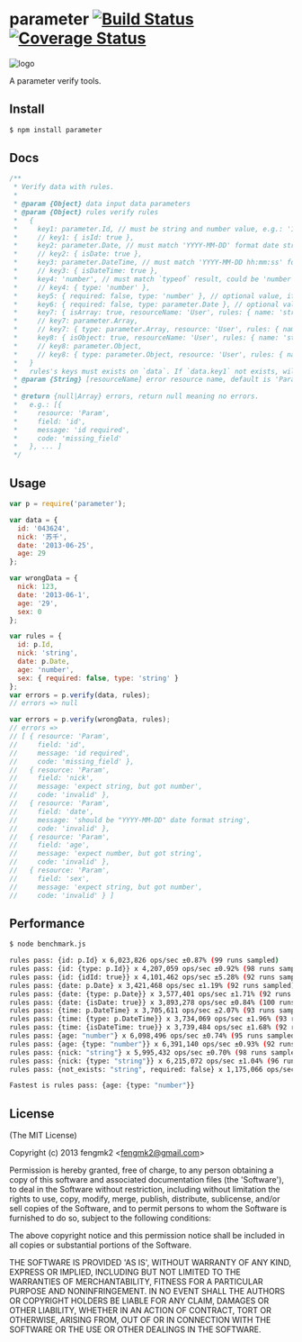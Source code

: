 parameter [![Build Status](https://secure.travis-ci.org/fengmk2/parameter.png)](http://travis-ci.org/fengmk2/parameter) [![Coverage Status](https://coveralls.io/repos/fengmk2/parameter/badge.png)](https://coveralls.io/r/fengmk2/parameter)
=======

![logo](https://raw.github.com/fengmk2/parameter/master/logo.png)

A parameter verify tools.

## Install

```bash
$ npm install parameter
```

## Docs

```js
/**
 * Verify data with rules.
 *
 * @param {Object} data input data parameters
 * @param {Object} rules verify rules
 *   {
 *     key1: parameter.Id, // must be string and number value, e.g.: '123', '043624'
 *     // key1: { isId: true },
 *     key2: parameter.Date, // must match 'YYYY-MM-DD' format date string, e.g.: '2013-06-25'
 *     // key2: { isDate: true },
 *     key3: parameter.DateTime, // must match 'YYYY-MM-DD hh:mm:ss' format date string, e.g.: '2013-06-25 12:20:50'
 *     // key3: { isDateTime: true },
 *     key4: 'number', // must match `typeof` result, could be 'number', 'string', 'function' or 'object' 
 *     // key4: { type: 'number' },
 *     key5: { required: false, type: 'number' }, // optional value, if set, must be a number
 *     key6: { required: false, type: parameter.Date }, // optional value, if set, must be a date string
 *     key7: { isArray: true, resourceName: 'User', rules: { name: 'string', age: 'number'  } }
 *     // key7: parameter.Array,
 *     // key7: { type: parameter.Array, resource: 'User', rules: { name: 'string', age: 'number'  } }
 *     key8: { isObject: true, resourceName: 'User', rules: { name: 'string', age: 'number'  } }
 *     // key8: parameter.Object,
 *     // key8: { type: parameter.Object, resource: 'User', rules: { name: 'string', age: 'number' } }
 *   }
 *   rules's keys must exists on `data`. If `data.key1` not exists, will got `missing_field` error.
 * @param {String} [resourceName] error resource name, default is 'Param'
 * 
 * @return {null|Array} errors, return null meaning no errors.
 *   e.g.: [{
 *     resource: 'Param',
 *     field: 'id',
 *     message: 'id required',
 *     code: 'missing_field'
 *   }, ... ]
 */
```

## Usage

```js
var p = require('parameter');

var data = {
  id: '043624',
  nick: '苏千',
  date: '2013-06-25',
  age: 29
};

var wrongData = {
  nick: 123,
  date: '2013-06-1',
  age: '29',
  sex: 0
};

var rules = {
  id: p.Id,
  nick: 'string',
  date: p.Date,
  age: 'number',
  sex: { required: false, type: 'string' }
};
var errors = p.verify(data, rules);
// errors => null

var errors = p.verify(wrongData, rules);
// errors =>
// [ { resource: 'Param',
//     field: 'id',
//     message: 'id required',
//     code: 'missing_field' },
//   { resource: 'Param',
//     field: 'nick',
//     message: 'expect string, but got number',
//     code: 'invalid' },
//   { resource: 'Param',
//     field: 'date',
//     message: 'should be "YYYY-MM-DD" date format string',
//     code: 'invalid' },
//   { resource: 'Param',
//     field: 'age',
//     message: 'expect number, but got string',
//     code: 'invalid' },
//   { resource: 'Param',
//     field: 'sex',
//     message: 'expect string, but got number',
//     code: 'invalid' } ]
```

## Performance

```bash
$ node benchmark.js

rules pass: {id: p.Id} x 6,023,826 ops/sec ±0.87% (99 runs sampled)
rules pass: {id: {type: p.Id}} x 4,207,059 ops/sec ±0.92% (98 runs sampled)
rules pass: {id: {idId: true}} x 4,101,462 ops/sec ±5.28% (92 runs sampled)
rules pass: {date: p.Date} x 3,421,468 ops/sec ±1.19% (92 runs sampled)
rules pass: {date: {type: p.Date}} x 3,577,401 ops/sec ±1.71% (92 runs sampled)
rules pass: {date: {isDate: true}} x 3,893,278 ops/sec ±0.84% (100 runs sampled)
rules pass: {time: p.DateTime} x 3,705,611 ops/sec ±2.07% (93 runs sampled)
rules pass: {time: {type: p.DateTime}} x 3,734,069 ops/sec ±1.96% (93 runs sampled)
rules pass: {time: {isDateTime: true}} x 3,739,484 ops/sec ±1.68% (92 runs sampled)
rules pass: {age: "number"} x 6,098,496 ops/sec ±0.74% (95 runs sampled)
rules pass: {age: {type: "number"}} x 6,391,140 ops/sec ±0.93% (92 runs sampled)
rules pass: {nick: "string"} x 5,995,432 ops/sec ±0.70% (98 runs sampled)
rules pass: {nick: {type: "string"}} x 6,215,072 ops/sec ±1.04% (96 runs sampled)
rules pass: {not_exists: "string", required: false} x 1,175,066 ops/sec ±1.39% (98 runs sampled)

Fastest is rules pass: {age: {type: "number"}}
```

## License 

(The MIT License)

Copyright (c) 2013 fengmk2 &lt;fengmk2@gmail.com&gt;

Permission is hereby granted, free of charge, to any person obtaining
a copy of this software and associated documentation files (the
'Software'), to deal in the Software without restriction, including
without limitation the rights to use, copy, modify, merge, publish,
distribute, sublicense, and/or sell copies of the Software, and to
permit persons to whom the Software is furnished to do so, subject to
the following conditions:

The above copyright notice and this permission notice shall be
included in all copies or substantial portions of the Software.

THE SOFTWARE IS PROVIDED 'AS IS', WITHOUT WARRANTY OF ANY KIND,
EXPRESS OR IMPLIED, INCLUDING BUT NOT LIMITED TO THE WARRANTIES OF
MERCHANTABILITY, FITNESS FOR A PARTICULAR PURPOSE AND NONINFRINGEMENT.
IN NO EVENT SHALL THE AUTHORS OR COPYRIGHT HOLDERS BE LIABLE FOR ANY
CLAIM, DAMAGES OR OTHER LIABILITY, WHETHER IN AN ACTION OF CONTRACT,
TORT OR OTHERWISE, ARISING FROM, OUT OF OR IN CONNECTION WITH THE
SOFTWARE OR THE USE OR OTHER DEALINGS IN THE SOFTWARE.
